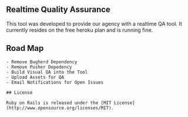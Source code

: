## Realtime Quality Assurance

This tool was developed to provide our agency with a realtime QA tool. It currently resides on the free heroku plan and is running fine.

## Road Map

	- Remove Bugherd Dependency
	- Remove Pusher Depedency
	- Build Visual QA into the Tool
	- Upload Assets for QA
	- Email Notifications for Open Issues

	## License

	Ruby on Rails is released under the [MIT License](http://www.opensource.org/licenses/MIT).
